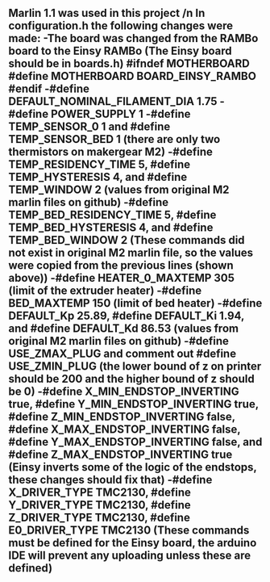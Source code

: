 Marlin 1.1 was used in this project /n
In configuration.h the following changes were made:
  -The board was changed from the RAMBo board to the Einsy RAMBo (The Einsy board should be in boards.h) 
        #ifndef MOTHERBOARD
          #define MOTHERBOARD BOARD_EINSY_RAMBO
        #endif 
  -#define DEFAULT_NOMINAL_FILAMENT_DIA 1.75 
  -#define POWER_SUPPLY 1
  -#define TEMP_SENSOR_0 1 and #define TEMP_SENSOR_BED 1 (there are only two thermistors on makergear M2)
  -#define TEMP_RESIDENCY_TIME 5, #define TEMP_HYSTERESIS 4, and #define TEMP_WINDOW 2 (values from original M2 marlin files on github)
  -#define TEMP_BED_RESIDENCY_TIME 5, #define TEMP_BED_HYSTERESIS 4, and #define TEMP_BED_WINDOW 2 (These commands did not exist in original M2 marlin file, so the values were copied from the previous lines (shown above))
  -#define HEATER_0_MAXTEMP 305 (limit of the extruder heater)
  -#define BED_MAXTEMP 150 (limit of bed heater)
  -#define DEFAULT_Kp 25.89, #define DEFAULT_Ki 1.94, and #define DEFAULT_Kd 86.53 (values from original M2 marlin files on github)
  -#define USE_ZMAX_PLUG and comment out #define USE_ZMIN_PLUG (the lower bound of z on printer should be 200 and the higher bound of z should be 0)
  -#define X_MIN_ENDSTOP_INVERTING true, #define Y_MIN_ENDSTOP_INVERTING true, #define Z_MIN_ENDSTOP_INVERTING false, #define X_MAX_ENDSTOP_INVERTING false, #define Y_MAX_ENDSTOP_INVERTING false, and #define Z_MAX_ENDSTOP_INVERTING true        
      (Einsy inverts some of the logic of the endstops, these changes should fix that)
  -#define X_DRIVER_TYPE TMC2130, #define Y_DRIVER_TYPE TMC2130, #define Z_DRIVER_TYPE TMC2130, #define E0_DRIVER_TYPE TMC2130
      (These commands must be defined for the Einsy board, the arduino IDE will prevent any uploading unless these are defined)
  -
